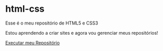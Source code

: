 # html-css
 Esse é o meu repositório de HTML5 e CSS3

 Estou aprendendo a criar sites e agora vou gerenciar meus repositórios!

 <a href="https://anaelpe.github.io/html-css/html-css/index.html">Executar meu Repositório</a>